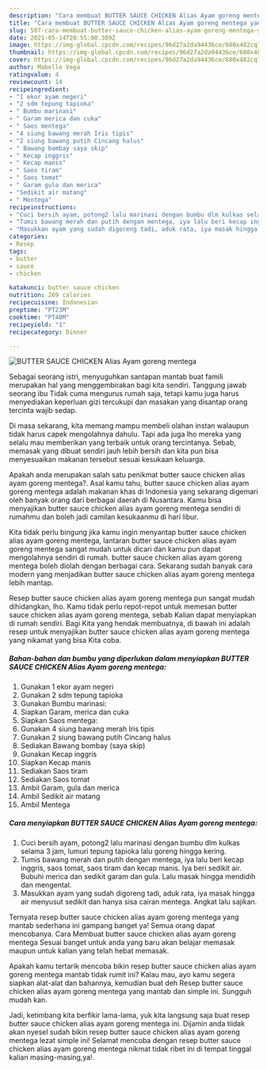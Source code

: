 ```yaml
---
description: "Cara membuat BUTTER SAUCE CHICKEN Alias Ayam goreng mentega yang nikmat Untuk Jualan"
title: "Cara membuat BUTTER SAUCE CHICKEN Alias Ayam goreng mentega yang nikmat Untuk Jualan"
slug: 507-cara-membuat-butter-sauce-chicken-alias-ayam-goreng-mentega-yang-nikmat-untuk-jualan
date: 2021-05-14T20:55:00.309Z
image: https://img-global.cpcdn.com/recipes/96d27a2da94436ce/680x482cq70/butter-sauce-chicken-alias-ayam-goreng-mentega-foto-resep-utama.jpg
thumbnail: https://img-global.cpcdn.com/recipes/96d27a2da94436ce/680x482cq70/butter-sauce-chicken-alias-ayam-goreng-mentega-foto-resep-utama.jpg
cover: https://img-global.cpcdn.com/recipes/96d27a2da94436ce/680x482cq70/butter-sauce-chicken-alias-ayam-goreng-mentega-foto-resep-utama.jpg
author: Mabelle Vega
ratingvalue: 4
reviewcount: 14
recipeingredient:
- "1 ekor ayam negeri"
- "2 sdm tepung tapioka"
- " Bumbu marinasi"
- " Garam merica dan cuka"
- " Saos mentega"
- "4 siung bawang merah Iris tipis"
- "2 siung bawang putih Cincang halus"
- " Bawang bombay saya skip"
- " Kecap inggris"
- " Kecap manis"
- " Saos tiram"
- " Saos tomat"
- " Garam gula dan merica"
- "Sedikit air matang"
- " Mentega"
recipeinstructions:
- "Cuci bersih ayam, potong2 lalu marinasi dengan bumbu dlm kulkas selama 3 jam, lumuri tepung tapioka lalu goreng hingga kering."
- "Tumis bawang merah dan putih dengan mentega, iya lalu beri kecap inggris, saos tomat, saos tiram dan kecap manis. Iya beri sedikit air. Bubuhi merica dan sedikit garam dan gula. Lalu masak hingga mendidih dan mengental."
- "Masukkan ayam yang sudah digoreng tadi, aduk rata, iya masak hingga air menyusut sedikit dan hanya sisa cairan mentega. Angkat lalu sajikan."
categories:
- Resep
tags:
- butter
- sauce
- chicken

katakunci: butter sauce chicken 
nutrition: 269 calories
recipecuisine: Indonesian
preptime: "PT23M"
cooktime: "PT48M"
recipeyield: "1"
recipecategory: Dinner

---
```



![BUTTER SAUCE CHICKEN Alias Ayam goreng mentega](https://img-global.cpcdn.com/recipes/96d27a2da94436ce/680x482cq70/butter-sauce-chicken-alias-ayam-goreng-mentega-foto-resep-utama.jpg)

Sebagai seorang istri, menyuguhkan santapan mantab buat famili merupakan hal yang menggembirakan bagi kita sendiri. Tanggung jawab seorang ibu Tidak cuma mengurus rumah saja, tetapi kamu juga harus menyediakan keperluan gizi tercukupi dan masakan yang disantap orang tercinta wajib sedap.

Di masa  sekarang, kita memang mampu membeli olahan instan walaupun tidak harus capek mengolahnya dahulu. Tapi ada juga lho mereka yang selalu mau memberikan yang terbaik untuk orang tercintanya. Sebab, memasak yang dibuat sendiri jauh lebih bersih dan kita pun bisa menyesuaikan makanan tersebut sesuai kesukaan keluarga. 



Apakah anda merupakan salah satu penikmat butter sauce chicken alias ayam goreng mentega?. Asal kamu tahu, butter sauce chicken alias ayam goreng mentega adalah makanan khas di Indonesia yang sekarang digemari oleh banyak orang dari berbagai daerah di Nusantara. Kamu bisa menyajikan butter sauce chicken alias ayam goreng mentega sendiri di rumahmu dan boleh jadi camilan kesukaanmu di hari libur.

Kita tidak perlu bingung jika kamu ingin menyantap butter sauce chicken alias ayam goreng mentega, lantaran butter sauce chicken alias ayam goreng mentega sangat mudah untuk dicari dan kamu pun dapat mengolahnya sendiri di rumah. butter sauce chicken alias ayam goreng mentega boleh diolah dengan berbagai cara. Sekarang sudah banyak cara modern yang menjadikan butter sauce chicken alias ayam goreng mentega lebih mantap.

Resep butter sauce chicken alias ayam goreng mentega pun sangat mudah dihidangkan, lho. Kamu tidak perlu repot-repot untuk memesan butter sauce chicken alias ayam goreng mentega, sebab Kalian dapat menyiapkan di rumah sendiri. Bagi Kita yang hendak membuatnya, di bawah ini adalah resep untuk menyajikan butter sauce chicken alias ayam goreng mentega yang nikamat yang bisa Kita coba.

<!--inarticleads1-->

##### Bahan-bahan dan bumbu yang diperlukan dalam menyiapkan BUTTER SAUCE CHICKEN Alias Ayam goreng mentega:

1. Gunakan 1 ekor ayam negeri
1. Gunakan 2 sdm tepung tapioka
1. Gunakan  Bumbu marinasi:
1. Siapkan  Garam, merica dan cuka
1. Siapkan  Saos mentega:
1. Gunakan 4 siung bawang merah Iris tipis
1. Gunakan 2 siung bawang putih Cincang halus
1. Sediakan  Bawang bombay (saya skip)
1. Gunakan  Kecap inggris
1. Siapkan  Kecap manis
1. Sediakan  Saos tiram
1. Sediakan  Saos tomat
1. Ambil  Garam, gula dan merica
1. Ambil Sedikit air matang
1. Ambil  Mentega




<!--inarticleads2-->

##### Cara menyiapkan BUTTER SAUCE CHICKEN Alias Ayam goreng mentega:

1. Cuci bersih ayam, potong2 lalu marinasi dengan bumbu dlm kulkas selama 3 jam, lumuri tepung tapioka lalu goreng hingga kering.
1. Tumis bawang merah dan putih dengan mentega, iya lalu beri kecap inggris, saos tomat, saos tiram dan kecap manis. Iya beri sedikit air. Bubuhi merica dan sedikit garam dan gula. Lalu masak hingga mendidih dan mengental.
1. Masukkan ayam yang sudah digoreng tadi, aduk rata, iya masak hingga air menyusut sedikit dan hanya sisa cairan mentega. Angkat lalu sajikan.




Ternyata resep butter sauce chicken alias ayam goreng mentega yang mantab sederhana ini gampang banget ya! Semua orang dapat mencobanya. Cara Membuat butter sauce chicken alias ayam goreng mentega Sesuai banget untuk anda yang baru akan belajar memasak maupun untuk kalian yang telah hebat memasak.

Apakah kamu tertarik mencoba bikin resep butter sauce chicken alias ayam goreng mentega mantab tidak rumit ini? Kalau mau, ayo kamu segera siapkan alat-alat dan bahannya, kemudian buat deh Resep butter sauce chicken alias ayam goreng mentega yang mantab dan simple ini. Sungguh mudah kan. 

Jadi, ketimbang kita berfikir lama-lama, yuk kita langsung saja buat resep butter sauce chicken alias ayam goreng mentega ini. Dijamin anda tiidak akan nyesel sudah bikin resep butter sauce chicken alias ayam goreng mentega lezat simple ini! Selamat mencoba dengan resep butter sauce chicken alias ayam goreng mentega nikmat tidak ribet ini di tempat tinggal kalian masing-masing,ya!.

